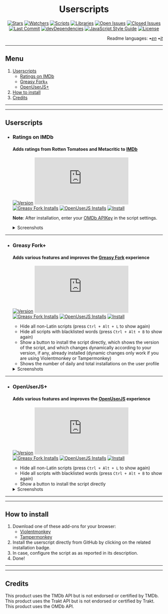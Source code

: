 <div align="center">

# Userscripts

</div>

<div align="center">

[![Stars](https://img.shields.io/github/stars/iFelix18/Userscripts?style=flat-square)](https://github.com/iFelix18/Userscripts/stargazers)
[![Watchers](https://img.shields.io/github/watchers/iFelix18/Userscripts?style=flat-square)](https://github.com/iFelix18/Userscripts/watchers)
[![Scripts](https://img.shields.io/badge/scripts-3-orange?style=flat-square)](https://github.com/iFelix18/Userscripts/tree/master/userscripts)
[![Libraries](https://img.shields.io/badge/librearies-4-orange?style=flat-square)](https://github.com/iFelix18/Userscripts/tree/master/src/lib)
[![Open Issues](https://img.shields.io/github/issues-raw/iFelix18/Userscripts?style=flat-square)](https://github.com/iFelix18/Userscripts/issues)
[![Closed Issues](https://img.shields.io/github/issues-closed-raw/iFelix18/Userscripts?style=flat-square)](https://github.com/iFelix18/Userscripts/issues?q=is%3Aissue+is%3Aclosed)
[![Last Commit](https://img.shields.io/github/last-commit/iFelix18/Userscripts?style=flat-square)](https://github.com/iFelix18/Userscripts/commits/master)
[![devDependencies](https://img.shields.io/david/dev/iFelix18/Userscripts?style=flat-square)](https://david-dm.org/iFelix18/Userscripts?type=dev)
[![JavaScript Style Guide](https://img.shields.io/badge/code_style-standard-brightgreen?style=flat-square)](https://standardjs.com)
[![License](https://img.shields.io/github/license/iFelix18/Userscripts?style=flat-square)](https://github.com/iFelix18/Userscripts/blob/master/LICENSE.md)

</div>

<div align="right">

Readme languages:
•[_en_](README.md "English")
•[_it_](README.it.md "Italiano")

</div>

---

## Menu

1. [Userscripts](README.md#userscripts)
    - [Ratings on IMDb](README.md#ratings-on-imdb)
    - [Greasy Fork+](README.md#greasy-fork)
    - [OpenUserJS+](README.md#openuserjs)
2. [How to install](README.md#how-to-install)
3. [Credits](README.md#credits)

---

---

## Userscripts

*   ### Ratings on IMDb
    #### Adds ratings from Rotten Tomatoes and Metacritic to [IMDb](https://www.imdb.com/)

    [![Version](https://img.shields.io/endpoint?url=https://runkit.io/ifelix18/userscript-version/branches/master/Userscripts/userscripts/meta/ratings-on-imdb.meta.js&style=flat-square)](#)
    [![Size](https://img.shields.io/github/size/iFelix18/Userscripts/userscripts/ratings-on-imdb.user.js?style=flat-square)](#)
    [![Greasy Fork Installs](https://img.shields.io/endpoint?url=https://runkit.io/ifelix18/greasyfork/branches/master/431189&style=flat-square)](https://greasyfork.org/scripts/431189-ratings-on-imdb)
    [![OpenUserJS Installs](https://img.shields.io/endpoint?url=https://runkit.io/ifelix18/openuserjs/branches/master/iFelix18/Ratings_on_IMDb&style=flat-square)](https://openuserjs.org/scripts/iFelix18/Ratings_on_IMDb)
    [![Install](https://img.shields.io/badge/install%20directly%20from-GitHub-blue?style=flat-square "Click here!")](https://raw.githubusercontent.com/iFelix18/Userscripts/master/userscripts/ratings-on-imdb.user.js)

    **Note**: After installation, enter your [OMDb APIKey](https://www.omdbapi.com/apikey.aspx) in the script settings.

    <details>
    <summary>Screenshots</summary>

    Before:<br>[![Before](https://i.imgur.com/eQrDc84.png "Before")](#)
    
    After:<br>[![After](https://i.imgur.com/g2aeM9h.png "After")](#)

    </details>

---

*   ### Greasy Fork+
    #### Adds various features and improves the [Greasy Fork](https://greasyfork.org/) experience

    [![Version](https://img.shields.io/endpoint?url=https://runkit.io/ifelix18/userscript-version/branches/master/Userscripts/userscripts/meta/greasyfork-plus.meta.js&style=flat-square)](#)
    [![Size](https://img.shields.io/github/size/iFelix18/Userscripts/userscripts/greasyfork-plus.user.js?style=flat-square)](#)
    [![Greasy Fork Installs](https://img.shields.io/endpoint?url=https://runkit.io/ifelix18/greasyfork/branches/master/431584&style=flat-square)](https://greasyfork.org/scripts/431584-greasy-fork)
    [![OpenUserJS Installs](https://img.shields.io/endpoint?url=https://runkit.io/ifelix18/openuserjs/branches/master/iFelix18/Greasy_Fork%2B&style=flat-square)](https://openuserjs.org/scripts/iFelix18/Greasy_Fork+)
    [![Install](https://img.shields.io/badge/install%20directly%20from-GitHub-blue?style=flat-square "Click here!")](https://raw.githubusercontent.com/iFelix18/Userscripts/master/userscripts/greasyfork-plus.user.js)

    - Hide all non-Latin scripts (press `Ctrl + Alt + L` to show again)
    - Hide all scripts with blacklisted words (press `Ctrl + Alt + B` to show again)
    - Show a button to install the script directly, which shows the version of the script, and which changes dynamically according to your version, if any, already installed (dynamic changes only work if you are using Violentmonkey or Tampermonkey)
    - Shows the number of daily and total installations on the user profile

    <details>
    <summary>Screenshots</summary>

    Install button, examples of how it can change dynamically:<br>[![Before](https://i.imgur.com/CO8wjFn.png "Install button")](#)

    
    Number of installations:<br>[![After](https://i.imgur.com/1DlTEZV.png "Number of installations")](#)

    </details>

---

*   ### OpenUserJS+
    #### Adds various features and improves the [OpenUserJS](https://openuserjs.org/) experience

    [![Version](https://img.shields.io/endpoint?url=https://runkit.io/ifelix18/userscript-version/branches/master/Userscripts/userscripts/meta/openuserjs-plus.meta.js&style=flat-square)](#)
    [![Size](https://img.shields.io/github/size/iFelix18/Userscripts/userscripts/openuserjs-plus.user.js?style=flat-square)](#)
    [![Greasy Fork Installs](https://img.shields.io/endpoint?url=https://runkit.io/ifelix18/greasyfork/branches/master/431585&style=flat-square)](https://greasyfork.org/scripts/431585-openuserjs)
    [![OpenUserJS Installs](https://img.shields.io/endpoint?url=https://runkit.io/ifelix18/openuserjs/branches/master/iFelix18/OpenUserJS%2B&style=flat-square)](https://openuserjs.org/scripts/iFelix18/OpenUserJS+)
    [![Install](https://img.shields.io/badge/install%20directly%20from-GitHub-blue?style=flat-square "Click here!")](https://raw.githubusercontent.com/iFelix18/Userscripts/master/userscripts/openuserjs-plus.user.js)

    - Hide all non-Latin scripts (press `Ctrl + Alt + L` to show again)
    - Hide all scripts with blacklisted words (press `Ctrl + Alt + B` to show again)
    - Show a button to install the script directly

    <details>
    <summary>Screenshots</summary>

    Install button:<br>[![Before](https://i.imgur.com/3LQLR3B.png "Install button")](#)

    </details>

---

---

## How to install

1. Download one of these add-ons for your browser:
    - [Violentmonkey](https://violentmonkey.github.io/)
    - [Tampermonkey](https://www.tampermonkey.net/)
2. Install the userscript directly from GitHub by clicking on the related installation badge.
3. In case, configure the script as as reported in its description.
4. Done!

---

---

## Credits

This product uses the TMDb API but is not endorsed or certified by TMDb.<br>
This product uses the Trakt API but is not endorsed or certified by Trakt.<br>
This product uses the OMDb API.

